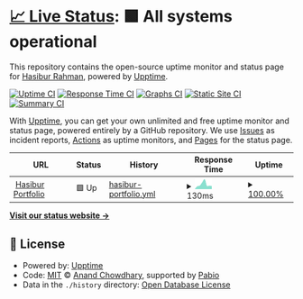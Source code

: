 # [📈 Live Status](https://hasiburdev.github.io/upptime-checker): <!--live status--> **🟩 All systems operational**

This repository contains the open-source uptime monitor and status page for [Hasibur Rahman](https://hasiburdev.github.io/upptime-checker), powered by [Upptime](https://github.com/upptime/upptime).

[![Uptime CI](https://github.com/hasiburdev/upptime-checker/workflows/Uptime%20CI/badge.svg)](https://github.com/hasiburdev/upptime-checker/actions?query=workflow%3A%22Uptime+CI%22)
[![Response Time CI](https://github.com/hasiburdev/upptime-checker/workflows/Response%20Time%20CI/badge.svg)](https://github.com/hasiburdev/upptime-checker/actions?query=workflow%3A%22Response+Time+CI%22)
[![Graphs CI](https://github.com/hasiburdev/upptime-checker/workflows/Graphs%20CI/badge.svg)](https://github.com/hasiburdev/upptime-checker/actions?query=workflow%3A%22Graphs+CI%22)
[![Static Site CI](https://github.com/hasiburdev/upptime-checker/workflows/Static%20Site%20CI/badge.svg)](https://github.com/hasiburdev/upptime-checker/actions?query=workflow%3A%22Static+Site+CI%22)
[![Summary CI](https://github.com/hasiburdev/upptime-checker/workflows/Summary%20CI/badge.svg)](https://github.com/hasiburdev/upptime-checker/actions?query=workflow%3A%22Summary+CI%22)

With [Upptime](https://upptime.js.org), you can get your own unlimited and free uptime monitor and status page, powered entirely by a GitHub repository. We use [Issues](https://github.com/hasiburdev/upptime-checker/issues) as incident reports, [Actions](https://github.com/hasiburdev/upptime-checker/actions) as uptime monitors, and [Pages](https://hasiburdev.github.io/upptime-checker) for the status page.

<!--start: status pages-->
<!-- This summary is generated by Upptime (https://github.com/upptime/upptime) -->
<!-- Do not edit this manually, your changes will be overwritten -->
<!-- prettier-ignore -->
| URL | Status | History | Response Time | Uptime |
| --- | ------ | ------- | ------------- | ------ |
| <img alt="" src="https://icons.duckduckgo.com/ip3/hasiburdev.vercel.app.ico" height="13"> [Hasibur Portfolio](https://hasiburdev.vercel.app) | 🟩 Up | [hasibur-portfolio.yml](https://github.com/hasiburdev/upptime-checker/commits/HEAD/history/hasibur-portfolio.yml) | <details><summary><img alt="Response time graph" src="./graphs/hasibur-portfolio/response-time-week.png" height="20"> 130ms</summary><br><a href="https://hasiburdev.github.io/upptime-checker/history/hasibur-portfolio"><img alt="Response time 107" src="https://img.shields.io/endpoint?url=https%3A%2F%2Fraw.githubusercontent.com%2Fhasiburdev%2Fupptime-checker%2FHEAD%2Fapi%2Fhasibur-portfolio%2Fresponse-time.json"></a><br><a href="https://hasiburdev.github.io/upptime-checker/history/hasibur-portfolio"><img alt="24-hour response time 145" src="https://img.shields.io/endpoint?url=https%3A%2F%2Fraw.githubusercontent.com%2Fhasiburdev%2Fupptime-checker%2FHEAD%2Fapi%2Fhasibur-portfolio%2Fresponse-time-day.json"></a><br><a href="https://hasiburdev.github.io/upptime-checker/history/hasibur-portfolio"><img alt="7-day response time 130" src="https://img.shields.io/endpoint?url=https%3A%2F%2Fraw.githubusercontent.com%2Fhasiburdev%2Fupptime-checker%2FHEAD%2Fapi%2Fhasibur-portfolio%2Fresponse-time-week.json"></a><br><a href="https://hasiburdev.github.io/upptime-checker/history/hasibur-portfolio"><img alt="30-day response time 107" src="https://img.shields.io/endpoint?url=https%3A%2F%2Fraw.githubusercontent.com%2Fhasiburdev%2Fupptime-checker%2FHEAD%2Fapi%2Fhasibur-portfolio%2Fresponse-time-month.json"></a><br><a href="https://hasiburdev.github.io/upptime-checker/history/hasibur-portfolio"><img alt="1-year response time 107" src="https://img.shields.io/endpoint?url=https%3A%2F%2Fraw.githubusercontent.com%2Fhasiburdev%2Fupptime-checker%2FHEAD%2Fapi%2Fhasibur-portfolio%2Fresponse-time-year.json"></a></details> | <details><summary><a href="https://hasiburdev.github.io/upptime-checker/history/hasibur-portfolio">100.00%</a></summary><a href="https://hasiburdev.github.io/upptime-checker/history/hasibur-portfolio"><img alt="All-time uptime 100.00%" src="https://img.shields.io/endpoint?url=https%3A%2F%2Fraw.githubusercontent.com%2Fhasiburdev%2Fupptime-checker%2FHEAD%2Fapi%2Fhasibur-portfolio%2Fuptime.json"></a><br><a href="https://hasiburdev.github.io/upptime-checker/history/hasibur-portfolio"><img alt="24-hour uptime 100.00%" src="https://img.shields.io/endpoint?url=https%3A%2F%2Fraw.githubusercontent.com%2Fhasiburdev%2Fupptime-checker%2FHEAD%2Fapi%2Fhasibur-portfolio%2Fuptime-day.json"></a><br><a href="https://hasiburdev.github.io/upptime-checker/history/hasibur-portfolio"><img alt="7-day uptime 100.00%" src="https://img.shields.io/endpoint?url=https%3A%2F%2Fraw.githubusercontent.com%2Fhasiburdev%2Fupptime-checker%2FHEAD%2Fapi%2Fhasibur-portfolio%2Fuptime-week.json"></a><br><a href="https://hasiburdev.github.io/upptime-checker/history/hasibur-portfolio"><img alt="30-day uptime 100.00%" src="https://img.shields.io/endpoint?url=https%3A%2F%2Fraw.githubusercontent.com%2Fhasiburdev%2Fupptime-checker%2FHEAD%2Fapi%2Fhasibur-portfolio%2Fuptime-month.json"></a><br><a href="https://hasiburdev.github.io/upptime-checker/history/hasibur-portfolio"><img alt="1-year uptime 100.00%" src="https://img.shields.io/endpoint?url=https%3A%2F%2Fraw.githubusercontent.com%2Fhasiburdev%2Fupptime-checker%2FHEAD%2Fapi%2Fhasibur-portfolio%2Fuptime-year.json"></a></details>

<!--end: status pages-->

[**Visit our status website →**](https://hasiburdev.github.io/upptime-checker)

## 📄 License

- Powered by: [Upptime](https://github.com/upptime/upptime)
- Code: [MIT](./LICENSE) © [Anand Chowdhary](https://anandchowdhary.com), supported by [Pabio](https://pabio.com)
- Data in the `./history` directory: [Open Database License](https://opendatacommons.org/licenses/odbl/1-0/)
